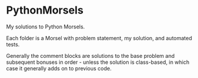 # PythonMorsels

My solutions to Python Morsels.

Each folder is a Morsel with problem statement, my solution, and automated tests.

Generally the comment blocks are solutions to the base problem and subsequent bonuses in order - 
unless the solution is class-based, in which case it generally adds on to previous code.

